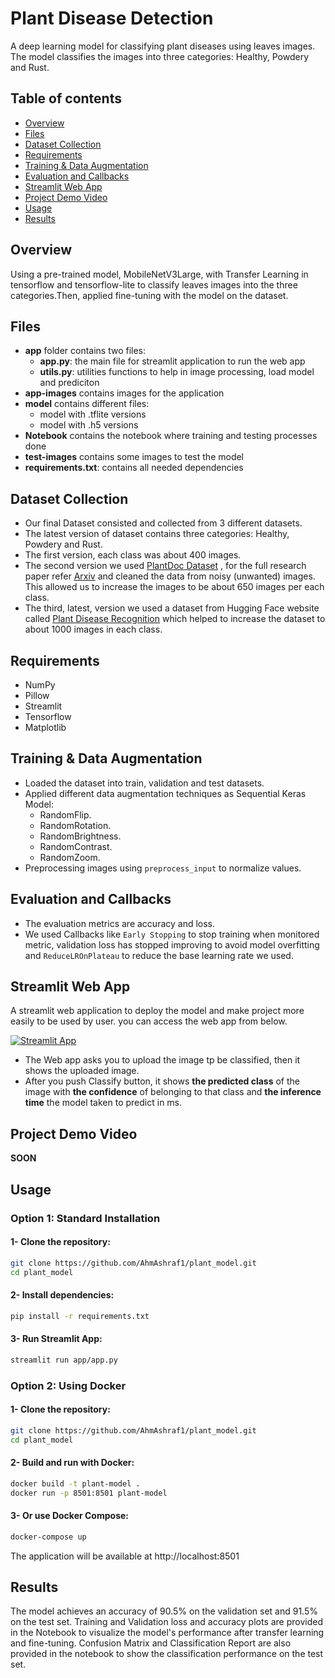 # Plant Disease Detection
A deep learning model for classifying plant diseases using leaves images. The model classifies the images into three categories: Healthy, Powdery and Rust.

## Table of contents
- [Overview](#overview)
- [Files](#files)
- [Dataset Collection](#dataset-collection)
- [Requirements](#requirements)
- [Training & Data Augmentation](#training--data-augmentation)
- [Evaluation and Callbacks](#evaluation-and-callbacks)
- [Streamlit Web App](#streamlit-web-app)
- [Project Demo Video](#project-demo-video)
- [Usage](#usage)
- [Results](#results)


## Overview
Using a pre-trained model, MobileNetV3Large, with Transfer Learning in tensorflow and tensorflow-lite to classify leaves images into the three categories.Then, applied fine-tuning with the model on the dataset.

## Files
- **app** folder contains two files:
  - **app.py**: the main file for streamlit application to run the web app
  - **utils.py**: utilities functions to help in image processing, load model and prediciton
- **app-images** contains images for the application
- **model** contains different files:
  - model with .tflite versions
  - model with .h5 versions
- **Notebook** contains the notebook where training and testing processes done
- **test-images** contains some images to test the model
- **requirements.txt**: contains all needed dependencies

## Dataset Collection
- Our final Dataset consisted and collected from 3 different datasets.
- The latest version of dataset contains three categories: Healthy, Powdery and Rust.
- The first version, each class was about 400 images.
- The second version we used [PlantDoc Dataset](https://github.com/pratikkayal/PlantDoc-Dataset) , for the full research paper refer [Arxiv](https://arxiv.org/abs/1911.10317) and cleaned the data from noisy (unwanted) images. This allowed us to increase the images to be about 650 images per each class.
- The third, latest, version we used a dataset from Hugging Face website called [Plant Disease Recognition](https://huggingface.co/datasets/NouRed/plant-disease-recognition) which helped to increase the dataset to about 1000 images in each class.

## Requirements
- NumPy
- Pillow
- Streamlit
- Tensorflow
- Matplotlib

## Training & Data Augmentation
- Loaded the dataset into train, validation and test datasets.
- Applied different data augmentation techniques as Sequential Keras Model:
  - RandomFlip.
  - RandomRotation.
  - RandomBrightness.
  - RandomContrast.
  - RandomZoom.
- Preprocessing images using `preprocess_input` to normalize values.

## Evaluation and Callbacks
- The evaluation metrics are accuracy and loss.
- We used Callbacks like `Early Stopping` to stop training when monitored metric, validation loss has stopped improving to avoid model overfitting and `ReduceLROnPlateau` to reduce the base learning rate we used.

## Streamlit Web App
A streamlit web application to deploy the model and make project more easily to be used by user.
you can access the web app from below.

[![Streamlit App](https://static.streamlit.io/badges/streamlit_badge_red.svg)](https://plant-leaf-disease-detection.streamlit.app/)

- The Web app asks you to upload the image tp be classified, then it shows the uploaded image.
- After you push Classify button, it shows **the predicted class** of the image with **the confidence** of belonging to that class and **the inference time** the model taken to predict in ms.
## Project Demo Video
**SOON**

## Usage
### Option 1: Standard Installation
#### 1- Clone the repository:
```bash
git clone https://github.com/AhmAshraf1/plant_model.git
cd plant_model
```

#### 2- Install dependencies:
```bash
pip install -r requirements.txt
```

#### 3- Run Streamlit App:
```bash
streamlit run app/app.py
```

### Option 2: Using Docker
#### 1- Clone the repository:
```bash
git clone https://github.com/AhmAshraf1/plant_model.git
cd plant_model
```

#### 2- Build and run with Docker:
```bash
docker build -t plant-model .
docker run -p 8501:8501 plant-model
```

#### 3- Or use Docker Compose:
```bash
docker-compose up
```

The application will be available at http://localhost:8501

## Results
The model achieves an accuracy of 90.5% on the validation set and 91.5% on the test set. Training and Validation loss and accuracy plots are provided in the Notebook to visualize the model's performance after transfer learning and fine-tuning. Confusion Matrix and Classification Report are also provided in the notebook to show the classification performance on the test set.
